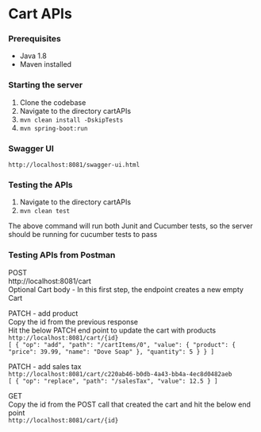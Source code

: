 # Cart APIs

### Prerequisites

* Java 1.8
* Maven installed

### Starting the server

1. Clone the codebase
2. Navigate to the directory cartAPIs
3. `mvn clean install -DskipTests`
3. `mvn spring-boot:run`

### Swagger UI
`http://localhost:8081/swagger-ui.html`

### Testing the APIs

1. Navigate to the directory cartAPIs
2. `mvn clean test`

The above command will run both Junit and Cucumber tests, so the server should be running for cucumber tests to pass

### Testing APIs from Postman

POST
<br/> 
http://localhost:8081/cart
<br/>
Optional Cart body - In this first step, the endpoint creates a new empty Cart
<br/>

PATCH - add product
<br/>
Copy the id from the previous response
<br/>
Hit the below PATCH end point to update the cart with products
<br/>
`http://localhost:8081/cart/{id}`
<br/>
`[
    {
        "op": "add",
        "path": "/cartItems/0",
        "value": {
            "product": {
            "price": 39.99,
            "name": "Dove Soap"
            },
            "quantity": 5
        }
    }
]`
<br/>

PATCH - add sales tax
<br/>
`http://localhost:8081/cart/c220ab46-b0db-4a43-bb4a-4ec8d0482aeb`
<br/>
`
[
    {
        "op": "replace",
        "path": "/salesTax",
        "value": 12.5
    }
]
`

GET
<br/>
Copy the id from the POST call that created the cart and hit the below end point
<br/>
`http://localhost:8081/cart/{id}`
